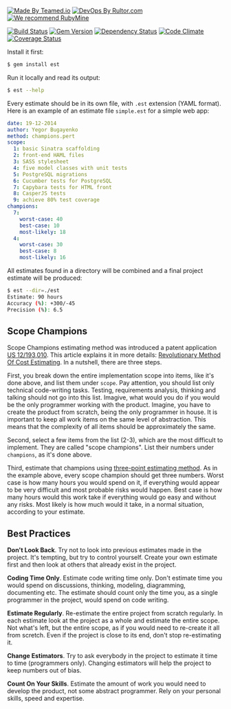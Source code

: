 [![Made By Teamed.io](http://img.teamed.io/btn.svg)](http://www.teamed.io)
[![DevOps By Rultor.com](http://www.rultor.com/b/teamed/est)](http://www.rultor.com/p/teamed/est)
[![We recommend RubyMine](http://img.teamed.io/rubymine-recommend.svg)](https://www.jetbrains.com/ruby/)

[![Build Status](https://travis-ci.org/teamed/est.svg)](https://travis-ci.org/teamed/est)
[![Gem Version](https://badge.fury.io/rb/est.svg)](http://badge.fury.io/rb/est)
[![Dependency Status](https://gemnasium.com/teamed/est.svg)](https://gemnasium.com/teamed/est)
[![Code Climate](http://img.shields.io/codeclimate/github/teamed/est.svg)](https://codeclimate.com/github/teamed/est)
[![Coverage Status](https://img.shields.io/coveralls/teamed/est.svg)](https://coveralls.io/r/teamed/est)

Install it first:

```bash
$ gem install est
```

Run it locally and read its output:

```bash
$ est --help
```

Every estimate should be in its own file, with `.est` extension (YAML format).
Here is an example of an estimate file `simple.est` for a simple web app:

```yaml
date: 19-12-2014
author: Yegor Bugayenko
method: champions.pert
scope:
  1: basic Sinatra scaffolding
  2: front-end HAML files
  3: SASS stylesheet
  4: five model classes with unit tests
  5: PostgreSQL migrations
  6: Cucumber tests for PostgreSQL
  7: Capybara tests for HTML front
  8: CasperJS tests
  9: achieve 80% test coverage
champions:
  7:
    worst-case: 40
    best-case: 10
    most-likely: 18
  4:
    worst-case: 30
    best-case: 8
    most-likely: 16
```

All estimates found in a directory will be combined and a final
project estimate will be produced:

```bash
$ est --dir=./est
Estimate: 90 hours
Accuracy (%): +300/-45
Precision (%): 6.5
```

## Scope Champions

Scope Champions estimating method was introduced a
patent application [US 12/193,010](https://www.google.com/patents/US20100042968).
This article explains it in more details:
[Revolutionary Method Of Cost Estimating](http://www.technoparkcorp.com/innovations/scope-champions/).
In a nutshell, there are three steps.

First, you break down the entire implementation scope into items, like
it's done above, and list them under `scope`. Pay attention, you should list
only technical code-writing tasks. Testing, requirements analysis, thinking
and talking should not go into this list. Imagive, what would you do
if you would be the only programmer working with the product. Imagine, you
have to create the product from scratch, being the only programmer in house.
It is important to keep all work items on the same level of abstraction. This
means that the complexity of all items should be approximately the same.

Second, select a few items from the list (2-3), which are the most difficult
to implement. They are called "scope champions". List their numbers
under `champions`, as it's done above.

Third, estimate that champions using [three-point estimating method](https://en.wikipedia.org/wiki/Three-point_estimation).
As in the example above, every scope champion should get three numbers.
Worst case is how many hours you would spend on it, if everything would
appear to be very difficult and most probable risks would happen. Best
case is how many hours would this work take if everything would go easy
and without any risks. Most likely is how much would it take, in a normal
situation, according to your estimate.

## Best Practices

**Don't Look Back**. Try not to look into previous estimates
made in the project. It's tempting, but try to control yourself. Create
your own estimate first and then look at others that already exist in
the project.

**Coding Time Only**. Estimate code writing time only. Don't estimate
time you would spend on discussions, thinking, modeling, diagramming,
documenting etc. The estimate should count only the time you, as a single
programmer in the project, would spend on code writing.

**Estimate Regularly**. Re-estimate the entire project from scratch regularly.
In each estimate look at the project as a whole and estimate the entire
scope. Not what's left, but the entire scope, as if you would need to
re-create it all from scretch. Even if the project is close to its end,
don't stop re-estimating it.

**Change Estimators**. Try to ask everybody in the project to estimate it
time to time (programmers only). Changing estimators will help the project
to keep numbers out of bias.

**Count On Your Skills**. Estimate the amount of work you would need to
develop the product, not some abstract programmer. Rely on your personal
skills, speed and expertise.
